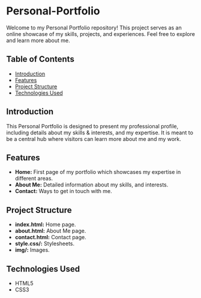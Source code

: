 # Personal-Portfolio

Welcome to my Personal Portfolio repository! This project serves as an online showcase of my skills, projects, and experiences. Feel free to explore and learn more about me.

## Table of Contents
- [Introduction](#introduction)
- [Features](#features)
- [Project Structure](#project-structure)
- [Technologies Used](#technologies-used)


## Introduction
This Personal Portfolio is designed to present my professional profile, including details about my skills & interests, and my expertise. It is meant to be a central hub where visitors can learn more about me and my work.

## Features
- **Home:** First page of my portfolio which showcases my expertise in different areas.
- **About Me:** Detailed information about my skills, and interests.
- **Contact:** Ways to get in touch with me.

## Project Structure
- **index.html:** Home page.
- **about.html:** About Me page.
- **contact.html:** Contact page.
- **style.css/:** Stylesheets.
- **img/:** Images.
  

## Technologies Used
- HTML5
- CSS3


